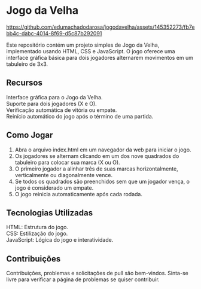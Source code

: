 # Jogo da Velha


https://github.com/edumachadodarosa/jogodavelha/assets/145352273/fb7ebb4c-dabc-4014-8f69-d5c87b292091


Este repositório contém um projeto simples de Jogo da Velha, implementado usando HTML, CSS e JavaScript. O jogo oferece uma interface gráfica básica para dois jogadores alternarem movimentos em um tabuleiro de 3x3.

## Recursos 

Interface gráfica para o Jogo da Velha.<br>
Suporte para dois jogadores (X e O).<br>
Verificação automática de vitória ou empate.<br>
Reinício automático do jogo após o término de uma partida.

## Como Jogar


1. Abra o arquivo index.html em um navegador da web para iniciar o jogo.<br>
2. Os jogadores se alternam clicando em um dos nove quadrados do tabuleiro para colocar sua marca (X ou O).<br>
3. O primeiro jogador a alinhar três de suas marcas horizontalmente, verticalmente ou diagonalmente vence.<br>
4. Se todos os quadrados são preenchidos sem que um jogador vença, o jogo é considerado um empate.<br>
5. O jogo reinicia automaticamente após cada rodada.

## Tecnologias Utilizadas


HTML: Estrutura do jogo.<br>
CSS: Estilização do jogo.<br>
JavaScript: Lógica do jogo e interatividade.<br>

## Contribuições


Contribuições, problemas e solicitações de pull são bem-vindos. Sinta-se livre para verificar a página de problemas se quiser contribuir.
